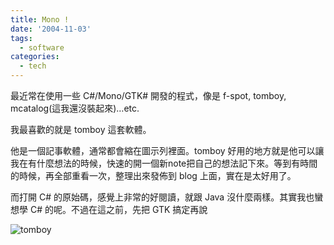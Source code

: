 ```yaml
---
title: Mono !
date: '2004-11-03'
tags:
  - software
categories:
  - tech
---
```

最近常在使用一些 C#/Mono/GTK# 開發的程式，像是 f-spot, tomboy, mcatalog(這我還沒裝起來)…etc.  
  
我最喜歡的就是 tomboy 這套軟體。  
  
他是一個記事軟體，通常都會縮在圖示列裡面。tomboy 好用的地方就是他可以讓我在有什麼想法的時候，快速的開一個新note把自己的想法記下來。等到有時間的時候，再全部重看一次，整理出來發佈到 blog 上面，實在是太好用了。  
  
而打開 C# 的原始碼，感覺上非常的好閱讀，就跟 Java 沒什麼兩樣。其實我也蠻想學 C# 的呢。不過在這之前，先把 GTK 搞定再說  
  
![tomboy](http://wshlab2.ee.kuas.edu.tw/~yurenju/albums/screenshot/windows_small.png)